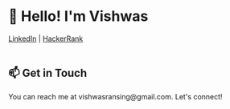 <body>
    <div class="container">
        <h1>👋 Hello! I'm Vishwas</h1>
        <p></p>
        <a class="btn" href="https://www.linkedin.com/in/vishwas-ransing-629610168">LinkedIn</a>
        |
       <a class="btn" href="https://www.hackerrank.com/vishwasransing">HackerRank</a>
        <br><br>
        <!--<h2>🚀 My Projects</h2>
        <p>Here are some of my featured projects:</p>
        <ul>
            <li>
                <strong>[Project Name]</strong> - [Description]
                <br>
                [GitHub Repository Link]
            </li>
            <!-- Add more projects as needed -->
        <!--</ul>
        <br>
        <h2>💼 Skills</h2>
        <p>[List of your skills, e.g., Programming Languages, Frameworks, Tools]</p>
        <br> -->
        <h2>📫 Get in Touch</h2>
        <p>You can reach me at vishwasransing@gmail.com. Let's connect!</p>
    </div>
